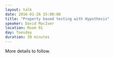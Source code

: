 ```yaml
---
layout: talk
date: 2016-01-26 15:00:00
title: "Property based testing with Hypothesis"
speaker: David MacIver
location: Room 01
day: Tuesday
duration: 30 minutes
---
```


More details to follow.